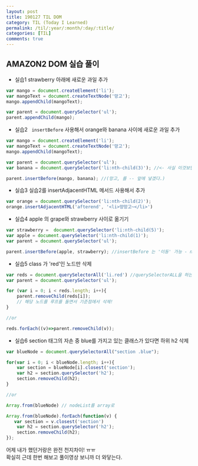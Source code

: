 ```yaml
---
layout: post
title: 190127 TIL DOM 
category: TIL (Today I Learned)
permalink: /til/:year/:month/:day/:title/
categories: [TIL]
comments: true
---
```


## **AMAZON2 DOM 실습 풀이**

- 실습1 strawberry 아래에 새로운 과일 추가

```js
var mango = document.createElement('li');
var mangoText = document.createTextNode('망고');
mango.appendChild(mangoText);

var parent = document.querySelector('ul');
parent.appendChild(mango);
```



- 실습2 ` insertBefore` 사용해서 orange와 banana 사이에  새로운 과일 추가

```js
var mango = document.createElement('li');
var mangoText = document.createTextNode('망고');
mango.appendChild(mangoText);

var parent = document.querySelector('ul');
var banana = document.querySelector('li:nth-child(3)'); //<- 사실 이것보단 li에 class나 attribute 속성을 넣어주는 게 좋음 

parent.insertBefore(mango, banana); //(망고, 를 -- 앞에 넣겠다.)
```



- 실습3 실습2를 insertAdjacentHTML 메서드 사용해서 추가 

```js
var orange = document.querySelector('li:nth-child(2)');
orange.insertAdjacentHTML('afterend', '<li>망망고~</li>')
```



- 실습4 apple 의 grape와 strawberry 사이로 옮기기

```js
var strawberry =  document.querySelector('li:nth-child(5)');
var apple = document.querySelector('li:nth-child(1)');
var parent = document.querySelector('ul');

parent.insertBefore(apple, strawberry); //insertBefore 는 '이동' 가능 - node 옮길때 유용
```



- 실습5 class 가 'red'인 노드만 삭제

```js
var reds = document.querySelectorAll('li.red') //querySelectorALL을 하는 것이 중요. ALL~
var parent = document.querySelector('ul');

for (var i = 0; i < reds.length; i++){
    parent.removeChild(reds[i]);
    // 해당 노드를 루프를 돌면서 기준점에서 삭제!
}

//or

reds.forEach((v)=>parent.removeChild(v));
```



- 실습6 section 태그의 자손 중 blue를 가지고 있는 클래스가 있다면 하위 h2 삭제

```js
var blueNode = document.querySelectorAll("section .blue");

for(var i = 0; i < blueNode.length; i++){
    var section = blueNode[i].closest('section');
    var h2 = section.querySelector('h2');
    section.removeChild(h2);
}

//or

Array.from(blueNode) // nodeList를 array로

Array.from(blueNode).forEach(function(v) {
   var section = v.closest('section')
    var h2 = section.querySelector('h2');
    section.removeChild(h2);
});
```

  

어제 내가 했던거랑은 완전 천지차이! ㅠㅠ  
확실히 근데 한번 해보고 풀이영상 보니까 더 와닿는다.
